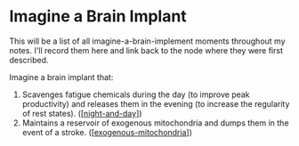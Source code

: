 # Imagine a Brain Implant

This will be a list of all imagine-a-brain-implement moments throughout my notes.  I'll record them here and link back to the node where they were first described.

Imagine a brain implant that:
1.  Scavenges fatigue chemicals during the day (to improve peak productivity) and releases them in the evening (to increase the regularity of rest states). ([[night-and-day]])
2.  Maintains a reservoir of exogenous mitochondria and dumps them in the event of a stroke. ([[exogenous-mitochondria]])

[//begin]: # "Autogenerated link references for markdown compatibility"
[night-and-day]: night-and-day "night-and-day"
[exogenous-mitochondria]: exogenous-mitochondria "Exogenous Mitochondria"
[//end]: # "Autogenerated link references"
